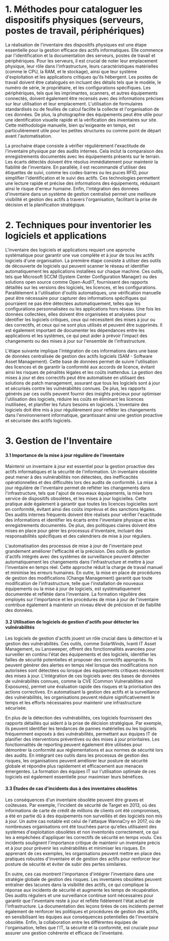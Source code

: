 # 1. Méthodes pour cataloguer les dispositifs physiques (serveurs, postes de travail, périphériques)

La réalisation de l'inventaire des dispositifs physiques est une étape essentielle pour la gestion efficace des actifs informatiques. Elle commence par l'identification et la documentation des serveurs, postes de travail et périphériques. Pour les serveurs, il est crucial de noter leur emplacement physique, leur rôle dans l'infrastructure, leurs caractéristiques matérielles (comme le CPU, la RAM, et le stockage), ainsi que leur système d'exploitation et les applications critiques qu'ils hébergent. Les postes de travail doivent être catalogués en incluant des détails tels que le modèle, le numéro de série, le propriétaire, et les configurations spécifiques. Les périphériques, tels que les imprimantes, scanners, et autres équipements connectés, doivent également être recensés avec des informations précises sur leur utilisation et leur emplacement. L'utilisation de formulaires standardisés ou de feuilles de calcul facilite la collecte et l'organisation de ces données. De plus, la photographie des équipements peut être utile pour une identification visuelle rapide et la vérification des inventaires sur site. Cette méthodologie manuelle, bien qu'exigeante en temps, est particulièrement utile pour les petites structures ou comme point de départ avant l'automatisation.

La prochaine étape consiste à vérifier régulièrement l'exactitude de l'inventaire physique par des audits internes. Cela inclut la comparaison des enregistrements documentés avec les équipements présents sur le terrain. Les écarts détectés doivent être résolus immédiatement pour maintenir la fiabilité de l'inventaire. En parallèle, il est recommandé d'utiliser des étiquettes de suivi, comme les codes-barres ou les puces RFID, pour simplifier l'identification et le suivi des actifs. Ces technologies permettent une lecture rapide et précise des informations des équipements, réduisant ainsi le risque d'erreur humaine. Enfin, l'intégration des données d'inventaire dans un système de gestion centralisé permet une meilleure visibilité et gestion des actifs à travers l'organisation, facilitant la prise de décision et la planification stratégique.

# 2. Techniques pour inventorier les logiciels et applications

L'inventaire des logiciels et applications requiert une approche systématique pour garantir une vue complète et à jour de tous les actifs logiciels d'une organisation. La première étape consiste à utiliser des outils de découverte de logiciels qui peuvent scanner le réseau et identifier automatiquement les applications installées sur chaque machine. Ces outils, tels que Microsoft SCCM (System Center Configuration Manager) ou des solutions open source comme Open-AudIT, fournissent des rapports détaillés sur les versions des logiciels, les licences, et les configurations. Parallèlement à l'utilisation d'outils automatiques, une vérification manuelle peut être nécessaire pour capturer des informations spécifiques qui pourraient ne pas être détectées automatiquement, telles que les configurations personnalisées ou les applications hors réseau. Une fois les données collectées, elles doivent être organisées et analysées pour identifier les logiciels critiques, ceux qui nécessitent des mises à jour ou des correctifs, et ceux qui ne sont plus utilisés et peuvent être supprimés. Il est également important de documenter les dépendances entre les applications et les systèmes, ce qui peut aider à prévoir l'impact des changements ou des mises à jour sur l'ensemble de l'infrastructure.

L'étape suivante implique l'intégration de ces informations dans une base de données centralisée de gestion des actifs logiciels (SAM - Software Asset Management). Cette base de données permet de suivre l'utilisation des licences et de garantir la conformité aux accords de licence, évitant ainsi les risques de pénalités légales et les coûts inattendus. La gestion des mises à jour et des correctifs peut être automatisée en utilisant des solutions de patch management, assurant que tous les logiciels sont à jour et sécurisés contre les vulnérabilités connues. De plus, les rapports générés par ces outils peuvent fournir des insights précieux pour optimiser l'utilisation des logiciels, réduire les coûts en éliminant les licences inutilisées, et planifier les futurs besoins en logiciels. L'inventaire des logiciels doit être mis à jour régulièrement pour refléter les changements dans l'environnement informatique, garantissant ainsi une gestion proactive et sécurisée des actifs logiciels.

# 3. Gestion de l'Inventaire

#### 3.1 Importance de la mise à jour régulière de l'inventaire

Maintenir un inventaire à jour est essentiel pour la gestion proactive des actifs informatiques et la sécurité de l'information. Un inventaire obsolète peut mener à des vulnérabilités non détectées, des inefficacités opérationnelles et des difficultés lors des audits de conformité. La mise à jour régulière de l'inventaire permet de refléter les changements dans l'infrastructure, tels que l'ajout de nouveaux équipements, la mise hors service de dispositifs obsolètes, et les mises à jour logicielles. Cette pratique aide également à garantir que toutes les licences logicielles sont en conformité, évitant ainsi des coûts imprévus et des sanctions légales. Des audits internes fréquents doivent être réalisés pour vérifier l'exactitude des informations et identifier les écarts entre l'inventaire physique et les enregistrements documentés. De plus, des politiques claires doivent être mises en place pour gérer les processus d'inventaire, incluant des responsabilités spécifiques et des calendriers de mise à jour réguliers.

L'automatisation des processus de mise à jour de l'inventaire peut grandement améliorer l'efficacité et la précision. Des outils de gestion d'actifs intégrés avec des systèmes de surveillance peuvent détecter automatiquement les changements dans l'infrastructure et mettre à jour l'inventaire en temps réel. Cette approche réduit la charge de travail manuel et minimise les erreurs humaines. En outre, la mise en place de procédures de gestion des modifications (Change Management) garantit que toute modification de l'infrastructure, telle que l'installation de nouveaux équipements ou la mise à jour de logiciels, est systématiquement documentée et reflétée dans l'inventaire. La formation régulière des employés sur l'importance et les procédures de mise à jour de l'inventaire contribue également à maintenir un niveau élevé de précision et de fiabilité des données.

#### 3.2 Utilisation de logiciels de gestion d'actifs pour détecter les vulnérabilités

Les logiciels de gestion d'actifs jouent un rôle crucial dans la détection et la gestion des vulnérabilités. Ces outils, comme SolarWinds, Ivanti IT Asset Management, ou Lansweeper, offrent des fonctionnalités avancées pour surveiller en continu l'état des équipements et des logiciels, identifier les failles de sécurité potentielles et proposer des correctifs appropriés. Ils peuvent générer des alertes en temps réel lorsque des modifications non autorisées sont détectées ou lorsque des équipements critiques nécessitent des mises à jour. L'intégration de ces logiciels avec des bases de données de vulnérabilités connues, comme la CVE (Common Vulnerabilities and Exposures), permet une évaluation rapide des risques et la priorisation des actions correctives. En automatisant la gestion des actifs et la surveillance des vulnérabilités, les organisations peuvent réduire significativement le temps et les efforts nécessaires pour maintenir une infrastructure sécurisée.

En plus de la détection des vulnérabilités, ces logiciels fournissent des rapports détaillés qui aident à la prise de décision stratégique. Par exemple, ils peuvent identifier les tendances de pannes matérielles ou les logiciels fréquemment exposés à des vulnérabilités, permettant aux équipes IT de planifier des interventions préventives ou des mises à jour prioritaires. Les fonctionnalités de reporting peuvent également être utilisées pour démontrer la conformité aux réglementations et aux normes de sécurité lors des audits. En intégrant ces outils dans les processus de gestion des risques, les organisations peuvent améliorer leur posture de sécurité globale et répondre plus rapidement et efficacement aux menaces émergentes. La formation des équipes IT sur l'utilisation optimale de ces logiciels est également essentielle pour maximiser leurs bénéfices.

#### 3.3 Études de cas d'incidents dus à des inventaires obsolètes

Les conséquences d'un inventaire obsolète peuvent être graves et coûteuses. Par exemple, l'incident de sécurité de Target en 2013, où des informations de carte de crédit de millions de clients ont été compromises, a été en partie dû à des équipements non surveillés et des logiciels non mis à jour. Un autre cas notable est celui de l'attaque WannaCry en 2017, où de nombreuses organisations ont été touchées parce qu'elles utilisaient des systèmes d'exploitation obsolètes et non inventoriés correctement, ce qui les a empêchées d'appliquer les correctifs de sécurité en temps voulu. Ces incidents soulignent l'importance critique de maintenir un inventaire précis et à jour pour prévenir les vulnérabilités et minimiser les risques. En apprenant de ces exemples, les organisations peuvent mettre en place des pratiques robustes d'inventaire et de gestion des actifs pour renforcer leur posture de sécurité et éviter de subir des pertes similaires.

En outre, ces cas montrent l'importance d'intégrer l'inventaire dans une stratégie globale de gestion des risques. Les inventaires obsolètes peuvent entraîner des lacunes dans la visibilité des actifs, ce qui complique la réponse aux incidents de sécurité et augmente les temps de récupération. Des audits réguliers et une surveillance continue sont nécessaires pour garantir que l'inventaire reste à jour et reflète fidèlement l'état actuel de l'infrastructure. La documentation des leçons tirées de ces incidents permet également de renforcer les politiques et procédures de gestion des actifs, en sensibilisant les équipes aux conséquences potentielles de l'inventaire obsolète. Enfin, la collaboration entre les différentes équipes de l'organisation, telles que l'IT, la sécurité et la conformité, est cruciale pour assurer une gestion cohérente et efficace de l'inventaire.
